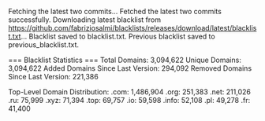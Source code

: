 Fetching the latest two commits...
Fetched the latest two commits successfully.
Downloading latest blacklist from https://github.com/fabriziosalmi/blacklists/releases/download/latest/blacklist.txt...
Blacklist saved to blacklist.txt.
Previous blacklist saved to previous_blacklist.txt.

=== Blacklist Statistics ===
Total Domains: 3,094,622
Unique Domains: 3,094,622
Added Domains Since Last Version: 294,092
Removed Domains Since Last Version: 221,386

Top-Level Domain Distribution:
  .com: 1,486,904
  .org: 251,383
  .net: 211,026
  .ru: 75,999
  .xyz: 71,394
  .top: 69,757
  .io: 59,598
  .info: 52,108
  .pl: 49,278
  .fr: 41,400

